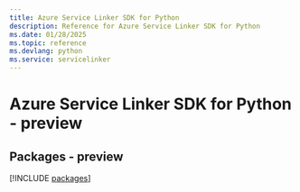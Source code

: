 ```yaml
---
title: Azure Service Linker SDK for Python
description: Reference for Azure Service Linker SDK for Python
ms.date: 01/28/2025
ms.topic: reference
ms.devlang: python
ms.service: servicelinker
---
```

# Azure Service Linker SDK for Python - preview
## Packages - preview
[!INCLUDE [packages](service-linker-index.md)]